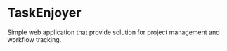 # TaskEnjoyer
Simple web application that provide solution for project management and workflow tracking.

